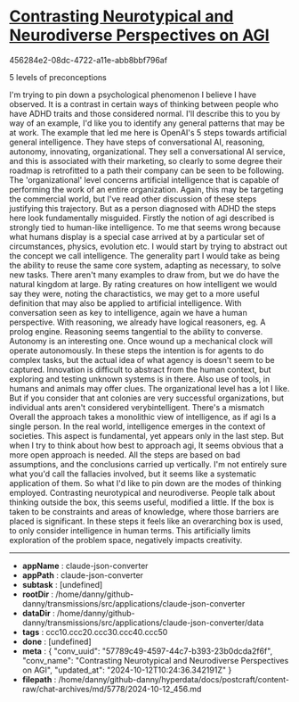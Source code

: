 # [Contrasting Neurotypical and Neurodiverse Perspectives on AGI](https://claude.ai/chat/57789c49-4597-44c7-b393-23b0dcda2f6f)

456284e2-08dc-4722-a11e-abb8bbf796af

5 levels of preconceptions

I'm trying to pin down a psychological phenomenon I believe I have observed. It is a contrast in certain ways of thinking between people who have ADHD traits and those considered normal. I'll describe this to you by way of an example, I'd like you to identify any general patterns that may be at work.
The example that led me here is OpenAI's 5 steps towards artificial general intelligence. They have steps of conversational AI, reasoning, autonomy, innovating, organizational.
They sell a conversational AI service, and this is associated with their marketing, so clearly to some degree their roadmap is retrofitted to a path their company can be seen to be following. The 'organizational' level concerns artificial intelligence that is capable of performing the work of an entire organization. Again, this may be targeting the commercial world, but I've read other discussion of these steps justifying this trajectory. 
But as a person diagnosed with ADHD the steps here look fundamentally misguided. Firstly the notion of agi described is strongly tied to human-like intelligence. To me that seems wrong because what humans display is a special case arrived at by a particular set of circumstances, physics, evolution etc. I would start by trying to abstract out the concept we call intelligence. The generality part I would take as being the ability to reuse the same core system, adapting as necessary, to solve new tasks.
There aren't many examples to draw from, but we do have the natural kingdom at large. By rating creatures on how intelligent we would say they were,  noting the charactistics, we may get to a more useful definition that may also be applied to artificial intelligence.
With conversation seen as key to intelligence, again we have a human perspective. 
With reasoning, we already have logical reasoners, eg. A prolog engine. Reasoning seems tangential to the ability to converse.  Autonomy is an interesting one. Once wound up a mechanical clock will operate autonomously. In these steps the intention is for agents to do complex tasks, but the actual idea of what agency is doesn't seem to be captured. Innovation is difficult to abstract from the human context, but exploring and testing unknown systems is in there. Also use of tools, in humans and animals may offer clues. The organizational level has a lot I like. But if you consider that ant colonies are very successful organizations, but individual ants aren't considered verybintelligent. There's a mismatch 
Overall the approach takes a monolithic view of intelligence, as if agi Is a single person. In the real world, intelligence emerges in the context of societies. This aspect is fundamental, yet appears only in the last step. 
But when I try to think about how best to approach agi, It seems obvious that a more open approach is needed. All the steps are based on bad assumptions, and the conclusions carried up vertically.
I'm not entirely sure what you'd call the fallacies involved, but it seems like a systematic application of them.
So what I'd like to pin down are the modes of thinking employed. Contrasting neurotypical and neurodiverse.
People talk about thinking outside the box, this seems useful, modified a little. If the box is taken to be constraints and areas of knowledge, where those barriers are placed is significant. In these steps it feels like an overarching box is used, to only consider intelligence in human terms. This artificially limits exploration of the problem space, negatively impacts creativity.

---

* **appName** : claude-json-converter
* **appPath** : claude-json-converter
* **subtask** : [undefined]
* **rootDir** : /home/danny/github-danny/transmissions/src/applications/claude-json-converter
* **dataDir** : /home/danny/github-danny/transmissions/src/applications/claude-json-converter/data
* **tags** : ccc10.ccc20.ccc30.ccc40.ccc50
* **done** : [undefined]
* **meta** : {
  "conv_uuid": "57789c49-4597-44c7-b393-23b0dcda2f6f",
  "conv_name": "Contrasting Neurotypical and Neurodiverse Perspectives on AGI",
  "updated_at": "2024-10-12T10:24:36.342191Z"
}
* **filepath** : /home/danny/github-danny/hyperdata/docs/postcraft/content-raw/chat-archives/md/5778/2024-10-12_456.md